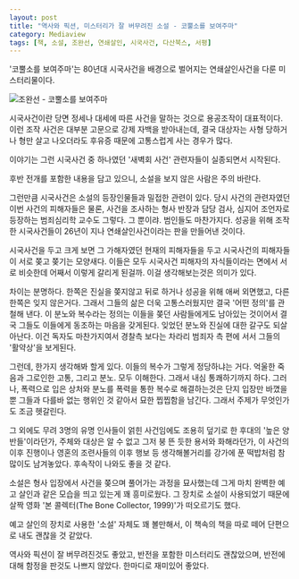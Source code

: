```yaml
---
layout: post
title: "역사와 픽션, 미스터리가 잘 버무려진 소설 - 코뿔소를 보여주마"
category: Mediaview
tags: [책, 소설, 조완선, 연쇄살인, 시국사건, 다산북스, 서평]
---
```


'코뿔소를 보여주마'는 80년대 시국사건을 배경으로 벌어지는 연쇄살인사건을 다룬 미스터리물이다.


![조완선 - 코뿔소를 보여주마](https://lh3.googleusercontent.com/-K93mHBkIqSQ/WQneV2btWmI/AAAAAAAATt8/hvj18J-2MI0bgMHdsiMhT7U4VtSM06cxwCE0/s360/i-will-show-you-the-rhino-book.jpg "80년대 시국사건과 그로인해 벌어지는 연쇄살인사건을 다룬 미스터리물이다.")


시국사건이란 당면 정세나 대세에 따른 사건을 말하는 것으로 용공조작이 대표적이다.
이런 조작 사건은 대부분 고문으로 강제 자백을 받아내는데,
결국 대상자는 사형 당하거나 형만 살고 나오더라도 후유증 때문에 고통스럽게 사는 경우가 많다.

이야기는 그런 시국사건 중 하나였던 '새벽회 사건' 관련자들이 실종되면서 시작된다.


<div class="im im-warning">
후반 전개를 포함한 내용을 담고 있으니, 소설을 보지 않은 사람은 주의 바란다.
</div>


그런만큼 시국사건은 소설의 등장인물들과 밀접한 관련이 있다.
당시 사건의 관련자였던 이번 사건의 피해자들은 물론,
사건을 조사하는 형사 반장과 담당 검사,
심지어 조언자로 등장하는 범죄심리학 교수도 그렇다.
그 뿐이랴.
범인들도 마찬가지다.
성공을 위해 조작한 시국사건들이 26년이 지나 연쇄살인사건이라는 판을 만들어낸 것이다.

시국사건을 두고 크게 보면 그 가해자였던 현재의 피해자들을 두고
시국사건의 피해자들이 서로 쫒고 쫒기는 모양새다.
이들은 모두 시국사건 피해자의 자식들이라는 면에서 서로 비슷한데 어째서 이렇게 갈리게 된걸까.
이걸 생각해보는것은 의미가 있다.

차이는 분명하다.
한쪽은 진실을 쫒지않고 뒤로 하거나 성공을 위해 애써 외면했고,
다른 한쪽은 잊지 않은거다.
그래서 그들의 삶은 더욱 고통스러웠지만 결국 '어떤 정의'를 관철해 낸다.
이 분노와 복수라는 정의는 이들을 쫒던 사람들에게도 남아있는 것이어서
결국 그들도 이들에게 동조하는 마음을 갖게된다.
잊었던 분노와 진실에 대한 갈구도 되살아난다.
이건 독자도 마찬가지여서 경찰측 보다는 차라리 범죄자 측 편에 서서 그들의 '활약상'을 보게된다.

그런데, 한가지 생각해봐 할게 있다.
이들의 복수가 그렇게 정당하냐는 거다.
억울한 죽음과 그로인한 고통, 그리고 분노.
모두 이해한다.
그래서 내심 통쾌하기까지 하다.
그러나, 폭력으로 입은 상처와 분노를 폭력을 통한 복수로 해결하는것은 단지 입장만 바꼈을 뿐 그들과 다를바 없는 행위인 것 같아서 묘한 찝찝함을 남긴다.
그래서 주제가 무엇인가도 조금 헷갈린다.
<!--
설마, '잊지말고 복수하자!'는 아닐 것 아닌가.
-->

그 외에도 무려 3명의 유명 인사들이 얽힌 사건임에도 조용히 덮기로 한 후대의 '높은 양반들'이라던가,
주체와 대상은 알 수 없고 그저 붕 뜬 듯한 용서와 화해라던가,
이 사건의 이후 진행이나
영혼의 조련사들의 이후 행보
등 생각해볼거리를 강가에 푼 떡밥처럼 참 많이도 남겨놓았다.
후속작이 나와도 좋을 것 같다.

소설은 형사 입장에서 사건을 쫒으며 풀어가는 과정을 묘사했는데
그게 마치 완벽한 예고 살인과 같은 모습을 띄고 있는게 꽤 흥미로웠다.
그 장치로 소설이 사용되었기 때문에 살짝 영화 '본 콜렉터(The Bone Collector, 1999)'가 떠오르기도 했다.

예고 살인의 장치로 사용한 '소설' 자체도 꽤 볼만해서,
이 책속의 책을 따로 떼어 단편으로 내도 괜찮을 것 같았다.

역사와 픽션이 잘 버무려진것도 좋았고,
반전을 포함한 미스터리도 괜찮았으며,
반전에 대해 함정을 판것도 나쁘지 않았다.
한마디로 재미있어 좋았다.
